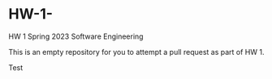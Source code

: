 # HW-1-

HW 1 Spring 2023 Software Engineering 

This is an empty repository for you to attempt a pull request as part of HW 1.

Test
